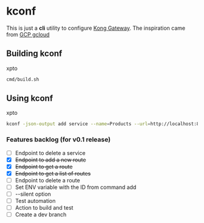 # kconf

This is just a **cli** utility to configure [Kong Gateway](https://konghq.com/products/kong-gateway).
The inspiration came from [GCP gcloud](https://cloud.google.com/sdk/gcloud/)

## Building kconf

xpto

```sh
cmd/build.sh
```

## Using kconf

xpto

```sh
kconf -json-output add service --name=Products --url=http://localhost:8080/api/v1/products
```

### Features backlog (for v0.1 release)

- [ ] Endpoint to delete a service
- [X] ~~Endpoint to add a new route~~
- [X] ~~Endpoint to get a route~~
- [X] ~~Endpoint to get a list of routes~~
- [ ] Endpoint to delete a route
- [ ] Set ENV variable with the ID from command add
- [ ] --silent option
- [ ] Test automation
- [ ] Action to build and test
- [ ] Create a dev branch
